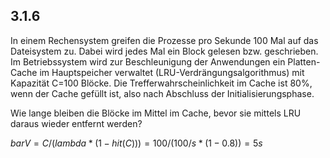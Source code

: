 ## 3.1.6

In einem Rechensystem greifen die Prozesse pro Sekunde 100 Mal auf das
Dateisystem zu. Dabei wird jedes Mal ein Block gelesen bzw. geschrieben. Im
Betriebssystem wird zur Beschleunigung der Anwendungen ein Platten-Cache im
Hauptspeicher verwaltet (LRU-Verdrängungsalgorithmus) mit Kapazität C=100
Blöcke. Die Trefferwahrscheinlichkeit im Cache ist 80%, wenn der Cache gefüllt ist, also nach Abschluss der Initialisierungsphase.

Wie lange bleiben die Blöcke im Mittel im Cache, bevor sie mittels LRU daraus wieder entfernt werden?

$bar V = C/ (lambda * (1 - hit(C))) = 100 / (100/s * (1-0.8)) = 5s$